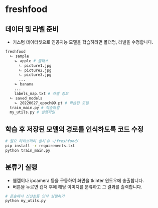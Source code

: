 # freshfood
## 데이터 및 라벨 준비
- 커스텀 데이터셋으로 인공지능 모델을 학습하려면 폴더명, 라벨을 수정합니다.
```bash
freshfood
  ㄴ sample
    ㄴ apple # 클래스
      ㄴ picture1.jpg
      ㄴ picture2.jpg
      ㄴ picture3.jpg
      ...
    ㄴ banana
    ...
    labels_map.txt # 라벨 정보
  ㄴ saved_models
    ㄴ 20220627_epoch@9.pt # 학습된 모델
  train_main.py # 학습파일
  my_utils.py # 실행파일
```

## 학습 후 저장된 모델의 경로를 인식하도록 코드 수정
```bash
# 필요 라이브러리 설치 @ ~/freshfood/
pip install -r requirements.txt
python train_main.py
```

## 분류기 실행
- 웹캠이나 ipcamera 등을 구동하여 화면을 tkinter 윈도우에 송출합니다. 
- 버튼을 누르면 캡쳐 후에 해당 이미지를 분류하고 그 결과를 출력합니다.
```bash
# 콘솔에서 신선상품 인식 실행하기
python my_utils.py
```